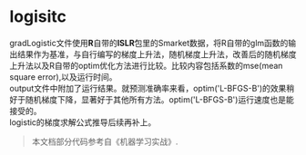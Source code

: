 # logisitc
gradLogistic文件使用**R**自带的**ISLR**包里的Smarket数据，将R自带的glm函数的输出结果作为基准，与自行编写的梯度上升法，随机梯度上升法，改善后的随机梯度上升法以及R自带的optim优化方法进行比较。比较内容包括系数的mse(mean square error),以及运行时间。    
output文件中附加了运行结果。就预测准确率来看，optim('L-BFGS-B')的效果稍好于随机梯度下降，显著好于其他所有方法。optim('L-BFGS-B')运行速度也是能接受的。   
logistic的梯度求解公式推导后续再补上。   
> 本文档部分代码参考自《机器学习实战》.


